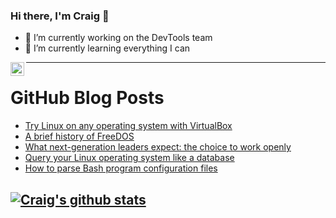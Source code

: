 ### Hi there, I'm Craig 👋

<!--
**CraigTeelFugro/CraigTeelFugro** is a ✨ _special_ ✨ repository because its `README.md` (this file) appears on your GitHub profile.

Here are some ideas to get you started:
-->

- 🔭 I’m currently working on the DevTools team
- 🌱 I’m currently learning everything I can

[<img align="left" alt="Craig Teel | LinkedIn" width="22px" src="https://cdn.jsdelivr.net/npm/simple-icons@v3/icons/linkedin.svg" />][linkedin]

---

# GitHub Blog Posts

<!-- BLOG-POST-LIST:START -->
- [Try Linux on any operating system with VirtualBox](https://opensource.com/article/21/6/try-linux-virtualbox)
- [A brief history of FreeDOS](https://opensource.com/article/21/6/history-freedos)
- [What next-generation leaders expect: the choice to work openly](https://opensource.com/open-organization/21/6/open-leaders-choice-work-openly)
- [Query your Linux operating system like a database](https://opensource.com/article/21/6/osquery-linux)
- [How to parse Bash program configuration files](https://opensource.com/article/21/6/bash-config)
<!-- BLOG-POST-LIST:END -->

## [![Craig's github stats](https://github-readme-stats.vercel.app/api?username=craigteelfugro)](https://github.com/anuraghazra/github-readme-stats)


[linkedin]: https://linkedin.com/in/craig-teel-b8786771
